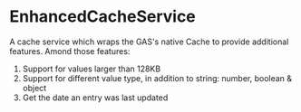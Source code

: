 # EnhancedCacheService

A cache service which wraps the GAS's native Cache to provide additional features.
Amond those features:

1. Support for values larger than 128KB
2. Support for different value type, in addition to string: number, boolean & object
3. Get the date an entry was last updated
